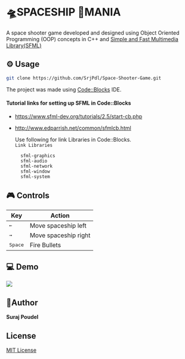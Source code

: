 # 🛸SPACESHIP 👾MANIA
A space shooter game developed and designed using Object Oriented Programming (OOP) concepts in C++ and [Simple and Fast Multimedia Library(SFML)](https://www.sfml-dev.org/index.php)

## ⚙ Usage
```bash
git clone https://github.com/SrjPdl/Space-Shooter-Game.git
```
The project was made using [Code::Blocks](https://www.codeblocks.org/) IDE.

#### Tutorial links for setting up SFML in Code::Blocks
- https://www.sfml-dev.org/tutorials/2.5/start-cb.php
- http://www.edparrish.net/common/sfmlcb.html
  
  Use following for link Libraries in Code::Blocks.\
  `Link Libraries`
  
  ```
    sfml-graphics
    sfml-audio
    sfml-network
    sfml-window
    sfml-system
    ```

## 🎮 Controls
|Key|Action|
|---|---|
|<kbd>&larr;</kbd>|Move spaceship left|
|<kbd>&rarr;</kbd>|Move spaceship right|
|<kbd>Space</kbd>|Fire Bullets|

## 💻 Demo
![](demo/spaceship.gif)

## 🚀Author
**Suraj Poudel**

## License
[MIT License](https://opensource.org/licenses/MIT)

